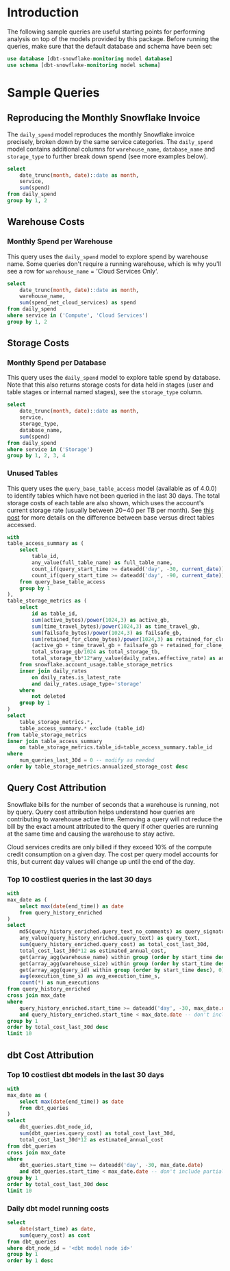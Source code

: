 # Introduction

The following sample queries are useful starting points for performing analysis on top of the models provided by this package. Before running the queries, make sure that the default database and schema have been set:

```sql
use database [dbt-snowflake-monitoring model database]
use schema [dbt-snowflake-monitoring model schema]
```

# Sample Queries

## Reproducing the Monthly Snowflake Invoice
The `daily_spend` model reproduces the monthly Snowflake invoice precisely, broken down by the same service categories. The `daily_spend` model contains additional columns for `warehouse_name`, `database_name` and `storage_type` to further break down spend (see more examples below).

```sql
select
    date_trunc(month, date)::date as month,
    service,
    sum(spend)
from daily_spend
group by 1, 2
```

## Warehouse Costs

### Monthly Spend per Warehouse
This query uses the `daily_spend` model to explore spend by warehouse name. Some queries don't require a running warehouse, which is why you'll see a row for `warehouse_name` = 'Cloud Services Only'.

```sql
select
    date_trunc(month, date)::date as month,
    warehouse_name,
    sum(spend_net_cloud_services) as spend
from daily_spend
where service in ('Compute', 'Cloud Services')
group by 1, 2
```

## Storage Costs

### Monthly Spend per Database
This query uses the `daily_spend` model to explore table spend by database. Note that this also returns storage costs for data held in stages (user and table stages or internal named stages), see the `storage_type` column.

```sql
select
    date_trunc(month, date)::date as month,
    service,
    storage_type,
    database_name,
    sum(spend)
from daily_spend
where service in ('Storage')
group by 1, 2, 3, 4
```

### Unused Tables
This query uses the `query_base_table_access` model (available as of 4.0.0) to identify tables which have not been queried in the last 30 days. The total storage costs of each table are also shown, which uses the account's current storage rate (usually between $20-$40 per TB per month). See [this post](https://select.dev/posts/snowflake-unused-tables#direct-versus-base-objects-accessed) for more details on the difference between base versus direct tables accessed.

```sql
with
table_access_summary as (
    select
        table_id,
        any_value(full_table_name) as full_table_name,
        count_if(query_start_time >= dateadd('day', -30, current_date)) as num_queries_last_30d,
        count_if(query_start_time >= dateadd('day', -90, current_date)) as num_queries_last_90d
    from query_base_table_access
    group by 1
),
table_storage_metrics as (
    select
        id as table_id,
        sum(active_bytes)/power(1024,3) as active_gb,
        sum(time_travel_bytes)/power(1024,3) as time_travel_gb,
        sum(failsafe_bytes)/power(1024,3) as failsafe_gb,
        sum(retained_for_clone_bytes)/power(1024,3) as retained_for_clone_gb,
        (active_gb + time_travel_gb + failsafe_gb + retained_for_clone_gb) as total_storage_gb,
        total_storage_gb/1024 as total_storage_tb,
        total_storage_tb*12*any_value(daily_rates.effective_rate) as annualized_storage_cost
    from snowflake.account_usage.table_storage_metrics
    inner join daily_rates
        on daily_rates.is_latest_rate
        and daily_rates.usage_type='storage'
    where
        not deleted
    group by 1
)
select
    table_storage_metrics.*,
    table_access_summary.* exclude (table_id)
from table_storage_metrics
inner join table_access_summary
    on table_storage_metrics.table_id=table_access_summary.table_id
where
    num_queries_last_30d = 0 -- modify as needed
order by table_storage_metrics.annualized_storage_cost desc
```

## Query Cost Attribution
Snowflake bills for the number of seconds that a warehouse is running, not by query. Query cost attribution helps understand how queries are contributing to warehouse active time. Removing a query will not reduce the bill by the exact amount attributed to the query if other queries are running at the same time and causing the warehouse to stay active.

Cloud services credits are only billed if they exceed 10% of the compute credit consumption on a given day. The cost per query model accounts for this, but current day values will change up until the end of the day.


### Top 10 costliest queries in the last 30 days

```sql
with
max_date as (
    select max(date(end_time)) as date
    from query_history_enriched
)
select
    md5(query_history_enriched.query_text_no_comments) as query_signature,
    any_value(query_history_enriched.query_text) as query_text,
    sum(query_history_enriched.query_cost) as total_cost_last_30d,
    total_cost_last_30d*12 as estimated_annual_cost,
    get(array_agg(warehouse_name) within group (order by start_time desc), 0)::string as latest_warehouse_name,
    get(array_agg(warehouse_size) within group (order by start_time desc), 0)::string as latest_warehouse_size,
    get(array_agg(query_id) within group (order by start_time desc), 0)::string as latest_query_id,
    avg(execution_time_s) as avg_execution_time_s,
    count(*) as num_executions
from query_history_enriched
cross join max_date
where
    query_history_enriched.start_time >= dateadd('day', -30, max_date.date)
    and query_history_enriched.start_time < max_date.date -- don't include partial day of data
group by 1
order by total_cost_last_30d desc
limit 10
```

## dbt Cost Attribution

### Top 10 costliest dbt models in the last 30 days

```sql
with
max_date as (
    select max(date(end_time)) as date
    from dbt_queries
)
select
    dbt_queries.dbt_node_id,
    sum(dbt_queries.query_cost) as total_cost_last_30d,
    total_cost_last_30d*12 as estimated_annual_cost
from dbt_queries
cross join max_date
where
    dbt_queries.start_time >= dateadd('day', -30, max_date.date)
    and dbt_queries.start_time < max_date.date -- don't include partial day of data
group by 1
order by total_cost_last_30d desc
limit 10
```

### Daily dbt model running costs

```sql
select
    date(start_time) as date,
    sum(query_cost) as cost
from dbt_queries
where dbt_node_id = '<dbt model node id>'
group by 1
order by 1 desc
```
